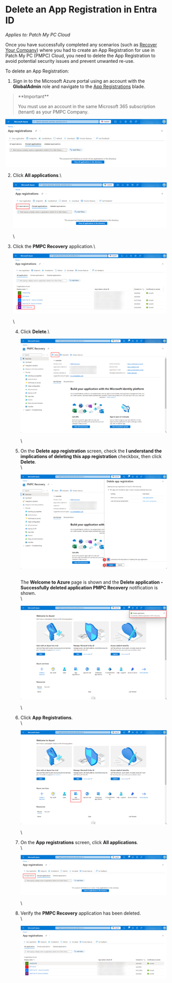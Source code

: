 # Delete an App Registration in Entra ID

_Applies to: Patch My PC Cloud_

Once you have successfully completed any scenarios (such as [Recover Your Company](../../cloud-administration/manage-your-cloud-company/recover-your-cloud-company.md)) where you had to create an App Registration for use in Patch My PC (PMPC) Cloud, you need to delete the App Registration to avoid potential security issues and prevent unwanted re-use.

To delete an App Registration:

1. Sign in to the Microsoft Azure portal using an account with the **GlobalAdmin** role and navigate to the [App Registrations](https://portal.azure.com/#view/Microsoft_AAD_RegisteredApps/ApplicationsListBlade) blade.

> \*\*Important\*\*
>
> You must use an account in the same Microsoft 365 subscription (tenant) as your PMPC Company.

![Navigating to the "App registrations" blade](/_images/image-(1970).png)

2.  Click **All applications**.\\

    ![Clicking "All Applications"](/_images/image-(1971).png)

    \\
3.  Click the **PMPC Recovery** application.\\

    ![Clicking the "PMPC Recovery" application](/_images/image-(1972).png)

    \\

    4.  Click **Delete**.\\

        ![Clicking "Delete"](/_images/image-(1973).png)

        \\
    5.  On the **Delete app registration** screen, check the **I understand the implications of deleting this app registration** checkbox, then click **Delete**.\
        \\

        ![Checking the "I understand the implications of deleting this app registration" checkbox, then clicking "Delete".](/_images/image-(1974).png)

        \
        The **Welcome to Azure** page is shown and the **Delete application - Successfully deleted application PMPC Recovery** notification is shown.\
        \\

        !["App registrations" page refreshes and the "Delete application - Successfully deleted application PMPC Recovery" notification is shown.](/_images/image-(1975).png)

        \\
    6.  Click **App Registrations**.\
        \\

        ![Clicking the "App Registrations" blade](/_images/image-(1976).png)

        \\
    7.  On the **App registrations** screen, click **All applications**.\
        \\

        ![Clicking the "All applications" blade](/_images/image-(1977).png)

        \\
    8.  Verify the **PMPC Recovery** application has been deleted.\
        \\

        ![Verifying the "PMPC Recovery" application has been deleted.](/_images/image-(1978).png)